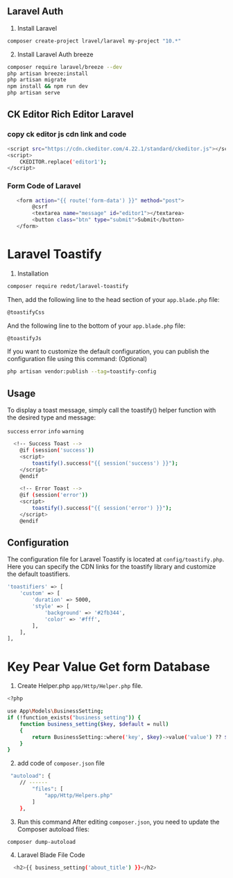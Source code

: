 ## Laravel Auth

1. Install Laravel

```bash
composer create-project lravel/laravel my-project "10.*"
```

2. Install Laravel Auth breeze

```bash
composer require laravel/breeze --dev
php artisan breeze:install
php artisan migrate
npm install && npm run dev
php artisan serve
```

## CK Editor Rich Editor Laravel

### copy ck editor js cdn link and code

```bash
<script src="https://cdn.ckeditor.com/4.22.1/standard/ckeditor.js"></script>
<script>
    CKEDITOR.replace('editor1');
</script>
```

### Form Code of Laravel

```bash
   <form action="{{ route('form-data') }}" method="post">
        @csrf
        <textarea name="message" id="editor1"></textarea>
        <button class="btn" type="submit">Submit</button>
   </form>
```

# Laravel Toastify

1. Installation

```bash
composer require redot/laravel-toastify
```

Then, add the following line to the head section of your `app.blade.php` file:

```bash
@toastifyCss
```

And the following line to the bottom of your `app.blade.php` file:

```bash
@toastifyJs
```

If you want to customize the default configuration, you can publish the configuration file using this command: (Optional)

```bash
php artisan vendor:publish --tag=toastify-config
```

## Usage

To display a toast message, simply call the toastify() helper function with the desired type and message:

`success`
`error`
`info`
`warning`

```bash
  <!-- Success Toast -->
    @if (session('success'))
    <script>
        toastify().success("{{ session('success') }}");
    </script>
    @endif

    <!-- Error Toast -->
    @if (session('error'))
    <script>
        toastify().success("{{ session('error') }}");
    </script>
    @endif
```

## Configuration

The configuration file for Laravel Toastify is located at `config/toastify.php`. Here you can specify the CDN links for the toastify library and customize the default toastifiers.

```bash
'toastifiers' => [
    'custom' => [
        'duration' => 5000,
        'style' => [
            'background' => '#2fb344',
            'color' => '#fff',
        ],
    ],
],
```

# Key Pear Value Get form Database

1. Create Helper.php `app/Http/Helper.php` file.

````bash
<?php

use App\Models\BusinessSetting;
if (!function_exists("business_setting")) {
    function business_setting($key, $default = null)
    {
        return BusinessSetting::where('key', $key)->value('value') ?? $default;
    }
}
````
2. add code of `composer.json` file
````bash
 "autoload": {
    // ------
        "files": [
            "app/Http/Helpers.php"
        ]
    },
````

3. Run this command
After editing `composer.json`, you need to update the Composer autoload files:
````bash
composer dump-autoload
````

4. Laravel Blade File Code
````bash
  <h2>{{ business_setting('about_title') }}</h2>
````